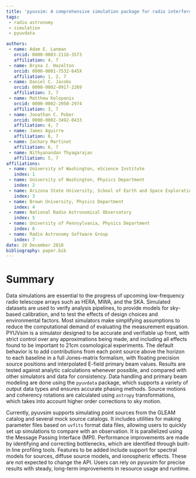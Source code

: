 ```yaml
---
title: 'pyuvsim: A comprehensive simulation package for radio interferometers in python.'
tags:
 - radio astronomy
 - simulation
 - pyuvdata

authors:
 - name: Adam E. Lanman
   orcid: 0000-0003-2116-3573
   affiliation: 4, 7
 - name: Bryna J. Hazelton
   orcid: 0000-0001-7532-645X
   affiliation: 1, 2, 7
 - name: Daniel C. Jacobs
   orcid: 0000-0002-0917-2269
   affiliation: 3, 7
 - name: Matthew Kolopanis
   orcid: 0000-0002-2950-2974
   affiliation: 3, 7
 - name: Jonathan C. Pober
   orcid: 0000-0002-3492-0433
   affiliation: 4, 7
 - name: James Aguirre
   affiliation: 6, 7
 - name: Zachary Martinot
   affiliation: 6, 7
 - name: Nithyanandan Thyagarajan
   affiliation: 5, 7
affiliations:
 - name: University of Washington, eScience Institute
   index: 1
 - name: University of Washington, Physics Department
   index: 2
 - name: Arizona State University, School of Earth and Space Exploration
   index: 3
 - name: Brown University, Physics Department
   index: 4
 - name: National Radio Astronomical Observatory
   index: 5
 - name: University of Pennsylvania, Physics Department
   index: 6
 - name: Radio Astronomy Software Group
   index: 7
date: 10 December 2018
bibliography: paper.bib
---
```


# Summary

Data simulations are essential to the progress of upcoming low-frequency radio telescope arrays such as HERA, MWA, and the SKA. Simulated datasets are used to verify analysis pipelines, to provide models for sky-based calibration, and to test the effects of design choices and environmental factors. Most simulators make simplifying assumptions to reduce the computational demand of evaluating the measurement equation. PYUVsim is a simulator designed to be accurate and verifiable up front, with strict control over any approximations being made, and including all effects found to be important to 21cm cosmological experiments. The default behavior is to add contributions from each point source above the horizon to each baseline in a full Jones-matrix formalism, with floating precision source positions and interpolated E-field primary beam values. Results are tested against analytic calculations whenever possible, and compared with other simulators and data for consistency. Data handling and primary beam modeling are done using the ``pyuvdata`` package, which supports a variety of output data types and ensures accurate phasing methods. Source motions and coherency rotations are calculated using ``astropy`` transformations, which takes into account higher order corrections to sky motion.

Currently, pyuvsim supports simulating point sources from the GLEAM catalog and several mock source catalogs. It includes utilities for making parameter files based on ``uvfits`` format data files, allowing users to quickly set up simulations to compare with an observation. It is parallelized using the Message Passing Interface (MPI). Performance improvements are made by identifying and correcting bottlenecks, which are identified through built-in line profiling tools. Features to be added include support for spectral models for sources, diffuse source models, and ionospheric effects. These are not expected to change the API. Users can rely on pyuvsim for precise results with steady, long-term improvements in resource usage and runtime.
